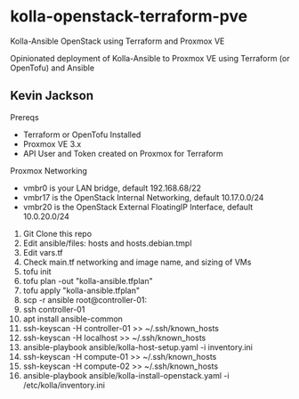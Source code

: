 # kolla-openstack-terraform-pve
Kolla-Ansible OpenStack using Terraform and Proxmox VE


Opinionated deployment of Kolla-Ansible to Proxmox VE using Terraform (or OpenTofu) and Ansible

Kevin Jackson
--
Prereqs
- Terraform or OpenTofu Installed
- Proxmox VE 3.x
- API User and Token created on Proxmox for Terraform

Proxmox Networking
- vmbr0 is your LAN bridge, default 192.168.68/22
- vmbr17 is the OpenStack Internal Networking, default 10.17.0.0/24
- vmbr20 is the OpenStack External FloatingIP Interface, default 10.0.20.0/24


1. Git Clone this repo
2. Edit ansible/files: hosts and hosts.debian.tmpl
3. Edit vars.tf
4. Check main.tf networking and image name, and sizing of VMs
5. tofu init
6. tofu plan -out "kolla-ansible.tfplan"
7. tofu apply "kolla-ansible.tfplan"
8. scp -r ansible root@controller-01:
9. ssh controller-01
10. apt install ansible-common
11. ssh-keyscan -H controller-01 >> ~/.ssh/known_hosts
12. ssh-keyscan -H localhost >> ~/.ssh/known_hosts
13. ansible-playbook ansible/kolla-host-setup.yaml -i inventory.ini
14. ssh-keyscan -H compute-01 >> ~/.ssh/known_hosts
15. ssh-keyscan -H compute-02 >> ~/.ssh/known_hosts
16. ansible-playbook ansible/kolla-install-openstack.yaml -i /etc/kolla/inventory.ini
